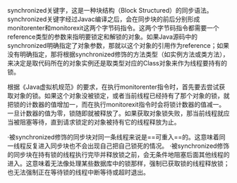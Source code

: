 synchronized关键字，这是一种块结构（Block Structured）的同步语法。synchronized关键字经过Javac编译之后，会在同步块的前后分别形成monitorenter和monitorexit这两个字节码指令。这两个字节码指令都需要一个reference类型的参数来指明要锁定和解锁的对象。如果Java源码中的synchronized明确指定了对象参数，那就以这个对象的引用作为reference；如果没有明确指定，那将根据synchronized修饰的方法类型（如实例方法或类方法），来决定是取代码所在的对象实例还是取类型对应的Class对象来作为线程要持有的锁。

根据《Java虚拟机规范》的要求，在执行monitorenter指令时，首先要去尝试获取对象的锁。如果这个对象没被锁定，或者当前线程已经持有了那个对象的锁，就把锁的计数器的值增加一，而在执行monitorexit指令时会将锁计数器的值减一。一旦计数器的值为零，锁随即就被释放了。如果获取对象锁失败，那当前线程就应当被阻塞等待，直到请求锁定的对象被持有它的线程释放为止。

·被synchronized修饰的同步块对同一条线程来说是==可重入==的。这意味着同一线程反复进入同步块也不会出现自己把自己锁死的情况。
·被synchronized修饰的同步块在持有锁的线程执行完毕并释放锁之前，会无条件地阻塞后面其他线程的进入。这意味着无法像处理某些数据库中的锁那样，强制已获取锁的线程释放锁；也无法强制正在等待锁的线程中断等待或超时退出。





